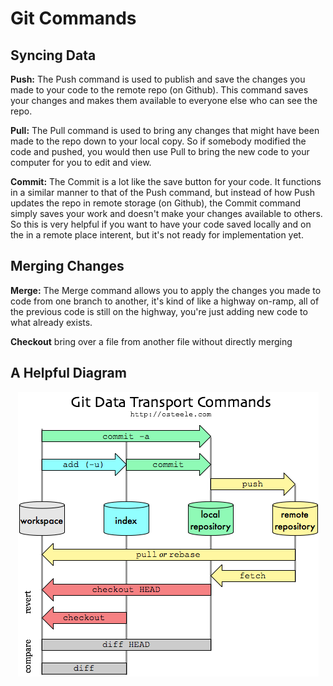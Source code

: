 # Git Commands 

## Syncing Data

**Push:**
The Push command is used to publish and save the changes you made to your code to the remote repo (on Github). This command saves your changes and makes them available to everyone else who can see the repo.

**Pull:**
The Pull command is used to bring any changes that might have been made to the repo down to your local copy. So if somebody modified the code and pushed, you would then use Pull to bring the new code to your computer for you to edit and view. 

**Commit:**
The Commit is a lot like the save button for your code. It functions in a similar manner to that of the Push command, but instead of how Push updates the repo in remote storage (on Github), the Commit command simply saves your work and doesn't make your changes available to others. So this is very helpful if you want to have your code saved locally and on the in a remote place interent, but it's not ready for implementation yet. 

## Merging Changes

**Merge:**
The Merge command allows you to apply the changes you made to code from one branch to another, it's kind of like a highway on-ramp, all of the previous code is still on the highway, you're just adding new code to what already exists. 

**Checkout** bring over a file from another file without directly merging


## A Helpful Diagram
<p align="center">
  <img src="https://github.com/uvmaero/AERO_Tutorial/blob/main/git-commands.png" />
</p>
